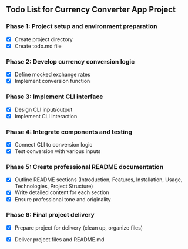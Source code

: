 ## Todo List for Currency Converter App Project

### Phase 1: Project setup and environment preparation
- [X] Create project directory
- [X] Create todo.md file

### Phase 2: Develop currency conversion logic
- [X] Define mocked exchange rates
- [X] Implement conversion function

### Phase 3: Implement CLI interface
- [X] Design CLI input/output
- [X] Implement CLI interaction

### Phase 4: Integrate components and testing
- [X] Connect CLI to conversion logic
- [X] Test conversion with various inputs

### Phase 5: Create professional README documentation
- [X] Outline README sections (Introduction, Features, Installation, Usage, Technologies, Project Structure)
- [X] Write detailed content for each section
- [X] Ensure professional tone and originality

### Phase 6: Final project delivery
- [X] Prepare project for delivery (clean up, organize files)
- [X] Deliver project files and README.md


